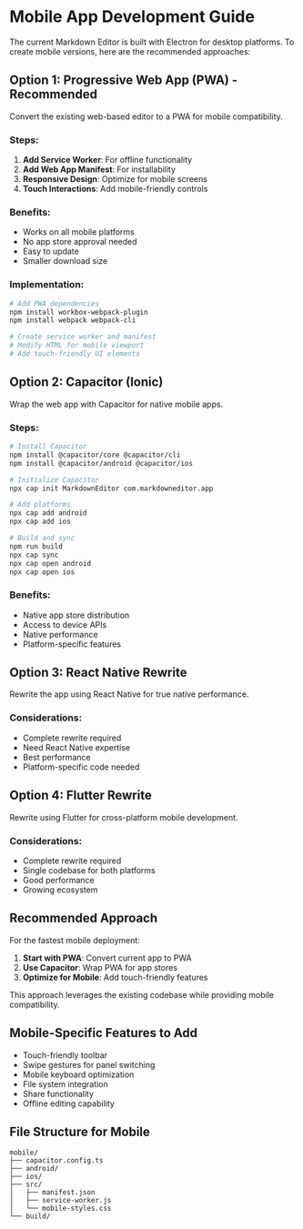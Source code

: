 # Mobile App Development Guide

The current Markdown Editor is built with Electron for desktop platforms. To create mobile versions, here are the recommended approaches:

## Option 1: Progressive Web App (PWA) - Recommended

Convert the existing web-based editor to a PWA for mobile compatibility.

### Steps:
1. **Add Service Worker**: For offline functionality
2. **Add Web App Manifest**: For installability
3. **Responsive Design**: Optimize for mobile screens
4. **Touch Interactions**: Add mobile-friendly controls

### Benefits:
- Works on all mobile platforms
- No app store approval needed
- Easy to update
- Smaller download size

### Implementation:
```bash
# Add PWA dependencies
npm install workbox-webpack-plugin
npm install webpack webpack-cli

# Create service worker and manifest
# Modify HTML for mobile viewport
# Add touch-friendly UI elements
```

## Option 2: Capacitor (Ionic)

Wrap the web app with Capacitor for native mobile apps.

### Steps:
```bash
# Install Capacitor
npm install @capacitor/core @capacitor/cli
npm install @capacitor/android @capacitor/ios

# Initialize Capacitor
npx cap init MarkdownEditor com.markdowneditor.app

# Add platforms
npx cap add android
npx cap add ios

# Build and sync
npm run build
npx cap sync
npx cap open android
npx cap open ios
```

### Benefits:
- Native app store distribution
- Access to device APIs
- Native performance
- Platform-specific features

## Option 3: React Native Rewrite

Rewrite the app using React Native for true native performance.

### Considerations:
- Complete rewrite required
- Need React Native expertise
- Best performance
- Platform-specific code needed

## Option 4: Flutter Rewrite

Rewrite using Flutter for cross-platform mobile development.

### Considerations:
- Complete rewrite required
- Single codebase for both platforms
- Good performance
- Growing ecosystem

## Recommended Approach

For the fastest mobile deployment:

1. **Start with PWA**: Convert current app to PWA
2. **Use Capacitor**: Wrap PWA for app stores
3. **Optimize for Mobile**: Add touch-friendly features

This approach leverages the existing codebase while providing mobile compatibility.

## Mobile-Specific Features to Add

- Touch-friendly toolbar
- Swipe gestures for panel switching
- Mobile keyboard optimization
- File system integration
- Share functionality
- Offline editing capability

## File Structure for Mobile

```
mobile/
├── capacitor.config.ts
├── android/
├── ios/
├── src/
│   ├── manifest.json
│   ├── service-worker.js
│   └── mobile-styles.css
└── build/
```

